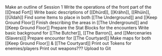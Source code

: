 Make an outline of Session 1
Write the operations of the front part of the [[Dread Fort]]
Write basic descriptions of [[Dhürd]], [[Krähn]], [[Rhüin]], [[Üldah]]
Find some Items to place in both [[The Underground]] and [[Keep Ground Floor]]
Finish describing the areas in [[The Underground]] and [[Keep Ground Floor]]
Prepare the Stat Blocks for the encounters
Write basic background for [[The Butcher]], [[The Barron]], and [[Mercenaries (Slavers)]]
Prepare encounter for [[The Courtyard]]
Make maps for both [[Keep Ground Floor]] & [[The Courtyard]]
Print out Tokens for enemies/players
Print out weapons???
Upload to Git